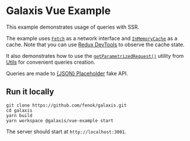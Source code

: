 # Galaxis Vue Example

This example demonstrates usage of queries with SSR.

The example uses <code>[Fetch](/packages/fetch#galaxis-fetch)</code> as a network interface and <code>[InMemoryCache](/packages/in-memory-cache#galaxis-in-memory-cache)</code> as a cache. Note that you can use [Redux DevTools](https://github.com/reduxjs/redux-devtools) to observe the cache state.

It also demonstrates how to use the <code>[getParametrizedRequest()](/packages/utils#getparametrizedrequest)</code> utility from [Utils](/packages/utils#galaxis-utils) for convenient queries creation.

Queries are made to [{JSON} Placeholder](https://jsonplaceholder.typicode.com) fake API.

## Run it locally

```
git clone https://github.com/fenok/galaxis.git
cd galaxis
yarn build
yarn workspace @galaxis/vue-example start
```

The server should start at `http://localhost:3001`.
